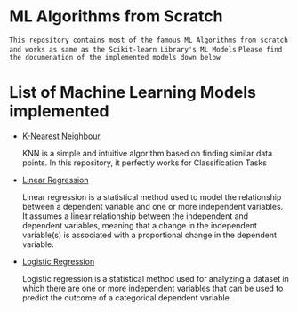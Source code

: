 # ML Algorithms from Scratch
`This repository contains most of the famous ML Algorithms from scratch and works as same as the Scikit-learn Library's ML Models`
`Please find the documenation of the implemented models down below`

<h1>List of Machine Learning Models implemented</h1>

<ul>
    <li>
        <a href = "https://github.com/ravin-d-27/ML_Algo_From_Scratch/blob/main/Supervised_Models/KNN_Implementation/KNN_Documentation.md">K-Nearest Neighbour</a>
        <p>KNN is a simple and intuitive algorithm based on finding similar data points. In this repository, it perfectly works for Classification Tasks</p>
    </li>
    <li>
        <a href = "https://github.com/ravin-d-27/ML_Algo_From_Scratch/blob/main/Supervised_Models/Linear_Regression_Implementation/Linear_Regression_Documentation.md">Linear Regression</a>
        <p>Linear regression is a statistical method used to model the relationship between a dependent variable and one or more independent variables. It assumes a linear relationship between the independent and dependent variables, meaning that a change in the independent variable(s) is associated with a proportional change in the dependent variable.</p>
    </li>
    <li>
        <a href = "https://github.com/ravin-d-27/ML_Algo_From_Scratch/blob/main/Supervised_Models/Logistic_Regression_Implementation/Logistic_Regression_Documenation.md">Logistic Regression</a>
        <p>Logistic regression is a statistical method used for analyzing a dataset in which there are one or more independent variables that can be used to predict the outcome of a categorical dependent variable.</p>
    </li>
    
    
</ul>

</body>

